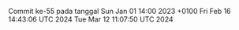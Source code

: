 Commit ke-55 pada tanggal Sun Jan 01 14:00 2023 +0100
Fri Feb 16 14:43:06 UTC 2024
Tue Mar 12 11:07:50 UTC 2024
